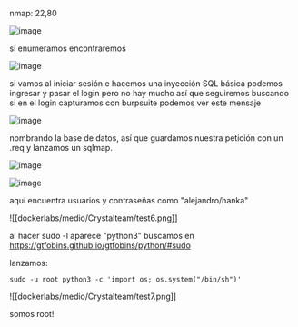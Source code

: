 nmap: 22,80

![image](https://github.com/user-attachments/assets/d0bf300b-55b2-43c8-bb82-dc520e84ca0a)

si enumeramos encontraremos

![image](https://github.com/user-attachments/assets/e2f00a62-0fe5-4066-a872-4ce642f84728)

si vamos al iniciar sesión e hacemos una inyección SQL básica podemos ingresar y pasar el login pero no hay mucho así que seguiremos buscando
si en el login capturamos con burpsuite podemos ver este mensaje

![image](https://github.com/user-attachments/assets/d5b9fbbb-7298-4238-877d-c4a9dbbf2f4b)

nombrando la base de datos, así que guardamos nuestra petición con un .req y lanzamos un sqlmap. 

![image](https://github.com/user-attachments/assets/ec23f137-d54a-4254-8dab-41c1169e43e4)

![image](https://github.com/user-attachments/assets/eb667633-cb45-4dfe-aeac-d181c5ff6d78)

aquí encuentra usuarios y contraseñas como "alejandro/hanka"

![[dockerlabs/medio/Crystalteam/test6.png]]

al hacer sudo -l aparece "python3" buscamos en https://gtfobins.github.io/gtfobins/python/#sudo

lanzamos: 

    sudo -u root python3 -c 'import os; os.system("/bin/sh")'


![[dockerlabs/medio/Crystalteam/test7.png]]

somos root!
